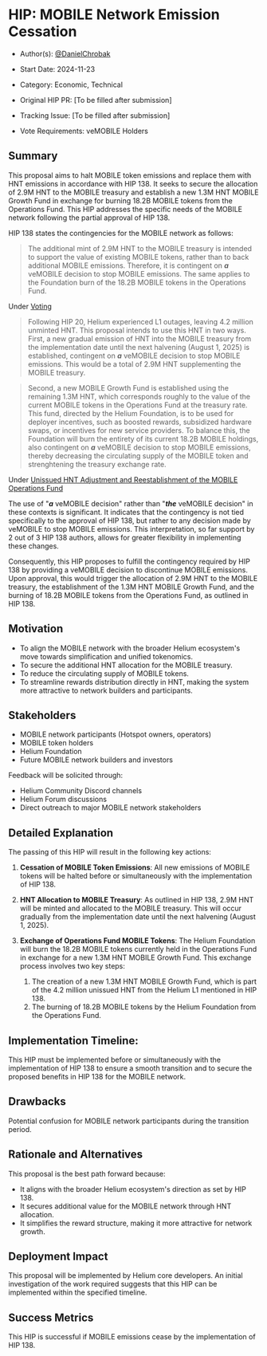 # HIP: MOBILE Network Emission Cessation

- Author(s): [@DanielChrobak](https://github.com/DanielChrobak)

- Start Date: 2024-11-23

- Category: Economic, Technical

- Original HIP PR: [To be filled after submission]

- Tracking Issue: [To be filled after submission]

- Vote Requirements: veMOBILE Holders

## Summary

This proposal aims to halt MOBILE token emissions and replace them with HNT emissions in accordance with HIP 138. It seeks to secure the allocation of 2.9M HNT to the MOBILE treasury and establish a new 1.3M HNT MOBILE Growth Fund in exchange for burning 18.2B MOBILE tokens from the Operations Fund. This HIP addresses the specific needs of the MOBILE network following the partial approval of HIP 138.

HIP 138 states the contingencies for the MOBILE network as follows:

> The additional mint of 2.9M HNT to the MOBILE treasury is intended to support the value of existing MOBILE tokens, rather than to back additional MOBILE emissions. Therefore, it is contingent on ***a*** veMOBILE decision to stop MOBILE emissions. The same applies to the Foundation burn of the 18.2B MOBILE tokens in the Operations Fund.

Under [Voting](https://github.com/helium/HIP/blob/main/0138-return-to-hnt.md#voting)

> Following HIP 20, Helium experienced L1 outages, leaving 4.2 million unminted HNT. This proposal intends to use this HNT in two ways. First, a new gradual emission of HNT into the MOBILE treasury from the implementation date until the next halvening (August 1, 2025) is established, contingent on ***a*** veMOBILE decision to stop MOBILE emissions. This would be a total of 2.9M HNT supplementing the MOBILE treasury.

> Second, a new MOBILE Growth Fund is established using the remaining 1.3M HNT, which corresponds roughly to the value of the current MOBILE tokens in the Operations Fund at the treasury rate. This fund, directed by the Helium Foundation, is to be used for deployer incentives, such as boosted rewards, subsidized hardware swaps, or incentives for new service providers. To balance this, the Foundation will burn the entirety of its current 18.2B MOBILE holdings, also contingent on ***a*** veMOBILE decision to stop MOBILE emissions, thereby decreasing the circulating supply of the MOBILE token and strenghtening the treasury exchange rate.

Under [Unissued HNT Adjustment and Reestablishment of the MOBILE Operations Fund](https://github.com/helium/HIP/blob/main/0138-return-to-hnt.md#unissued-hnt-adjustment-and-reestablishment-of-the-mobile-operations-fund)

The use of "***a*** veMOBILE decision" rather than "***the*** veMOBILE decision" in these contexts is significant. It indicates that the contingency is not tied specifically to the approval of HIP 138, but rather to any decision made by veMOBILE to stop MOBILE emissions. This interpretation, so far support by 2 out of 3 HIP 138 authors, allows for greater flexibility in implementing these changes.

Consequently, this HIP proposes to fulfill the contingency required by HIP 138 by providing a veMOBILE decision to discontinue MOBILE emissions. Upon approval, this would trigger the allocation of 2.9M HNT to the MOBILE treasury, the establishment of the 1.3M HNT MOBILE Growth Fund, and the burning of 18.2B MOBILE tokens from the Operations Fund, as outlined in HIP 138.

## Motivation

- To align the MOBILE network with the broader Helium ecosystem's move towards simplification and unified tokenomics.
- To secure the additional HNT allocation for the MOBILE treasury.
- To reduce the circulating supply of MOBILE tokens.
- To streamline rewards distribution directly in HNT, making the system more attractive to network builders and participants.

## Stakeholders

- MOBILE network participants (Hotspot owners, operators)
- MOBILE token holders
- Helium Foundation
- Future MOBILE network builders and investors

Feedback will be solicited through:
- Helium Community Discord channels
- Helium Forum discussions
- Direct outreach to major MOBILE network stakeholders

## Detailed Explanation

The passing of this HIP will result in the following key actions:

1. **Cessation of MOBILE Token Emissions**: All new emissions of MOBILE tokens will be halted before or simultaneously with the implementation of HIP 138.

2. **HNT Allocation to MOBILE Treasury**: As outlined in HIP 138, 2.9M HNT will be minted and allocated to the MOBILE treasury. This will occur gradually from the implementation date until the next halvening (August 1, 2025).

3. **Exchange of Operations Fund MOBILE Tokens**: The Helium Foundation will burn the 18.2B MOBILE tokens currently held in the Operations Fund in exchange for a new 1.3M HNT MOBILE Growth Fund. This exchange process involves two key steps:
   1. The creation of a new 1.3M HNT MOBILE Growth Fund, which is part of the 4.2 million unissued HNT from the Helium L1 mentioned in HIP 138.
   2. The burning of 18.2B MOBILE tokens by the Helium Foundation from the Operations Fund.

## Implementation Timeline:
This HIP must be implemented before or simultaneously with the implementation of HIP 138 to ensure a smooth transition and to secure the proposed benefits in HIP 138 for the MOBILE network.

## Drawbacks

Potential confusion for MOBILE network participants during the transition period.

## Rationale and Alternatives

This proposal is the best path forward because:
- It aligns with the broader Helium ecosystem's direction as set by HIP 138.
- It secures additional value for the MOBILE network through HNT allocation.
- It simplifies the reward structure, making it more attractive for network growth.

## Deployment Impact

This proposal will be implemented by Helium core developers. An initial investigation of the work required suggests that this HIP can be implemented within the specified timeline.

## Success Metrics

This HIP is successful if MOBILE emissions cease by the implementation of HIP 138.
